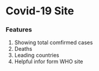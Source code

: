 # Covid-19 Site
### Features 
1. Showing total comfirmed cases
2. Deaths
3. Leading countries 
4. Helpful infor form WHO site
